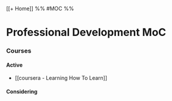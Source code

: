 [[+ Home]]
%% #MOC  %%
# Professional Development MoC

### Courses 

#### Active
- [[coursera - Learning How To Learn]]

#### Considering